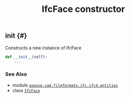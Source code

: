 ﻿---
title: IfcFace constructor
second_title: Aspose.CAD for Python via .NET API References
description: 
type: docs
weight: 10
url: /python-net/aspose.cad.fileformats.ifc.ifc4.entities/ifcface/__init__/
is_root: false
---

## __init__ {#}

Constructs a new instance of IfcFace



```python
def __init__(self):
    ...
```





### See Also
* module [`aspose.cad.fileformats.ifc.ifc4.entities`](../../)
* class [`IfcFace`](/cad/python-net/aspose.cad.fileformats.ifc.ifc4.entities/ifcface)
